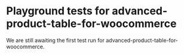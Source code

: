 # Playground tests for advanced-product-table-for-woocommerce
We are still awaiting the first test run for advanced-product-table-for-woocommerce.
